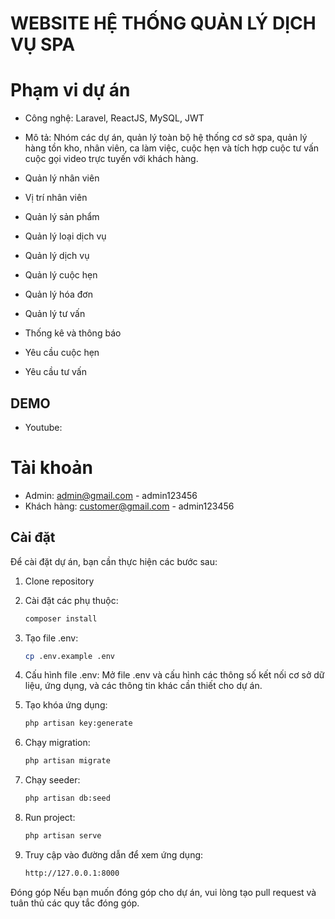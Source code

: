 # WEBSITE HỆ THỐNG QUẢN LÝ DỊCH VỤ SPA

# Phạm vi dự án

-   Công nghệ: Laravel, ReactJS, MySQL, JWT

-   Mô tả: Nhóm các dự án, quản lý toàn bộ hệ thống cơ sở spa, quản lý hàng tồn kho, nhân viên, ca làm việc, cuộc hẹn và tích hợp cuộc tư vấn cuộc gọi video trực tuyến với khách hàng.

-   Quản lý nhân viên
-   Vị trí nhân viên
-   Quản lý sản phẩm
-   Quản lý loại dịch vụ
-   Quản lý dịch vụ
-   Quản lý cuộc hẹn
-   Quản lý hóa đơn
-   Quản lý tư vấn
-   Thống kê và thông báo
-   Yêu cầu cuộc hẹn
-   Yêu cầu tư vấn

## DEMO

-   Youtube:

# Tài khoản

-   Admin: admin@gmail.com - admin123456
-   Khách hàng: customer@gmail.com - admin123456

## Cài đặt

Để cài đặt dự án, bạn cần thực hiện các bước sau:

1. Clone repository

2. Cài đặt các phụ thuộc:

    ```bash
    composer install

    ```

3. Tạo file .env:

    ```bash
    cp .env.example .env

    ```

4. Cấu hình file .env:
   Mở file .env và cấu hình các thông số kết nối cơ sở dữ liệu, ứng dụng, và các thông tin khác cần thiết cho dự án.

5. Tạo khóa ứng dụng:

    ```bash
    php artisan key:generate

    ```

6. Chạy migration:

    ```bash
    php artisan migrate

    ```

7. Chạy seeder:

    ```bash
    php artisan db:seed

    ```

8. Run project:

    ```bash
    php artisan serve

    ```

9. Truy cập vào đường dẫn để xem ứng dụng:
    ```bash
    http://127.0.0.1:8000
    ```

Đóng góp
Nếu bạn muốn đóng góp cho dự án, vui lòng tạo pull request và tuân thủ các quy tắc đóng góp.
